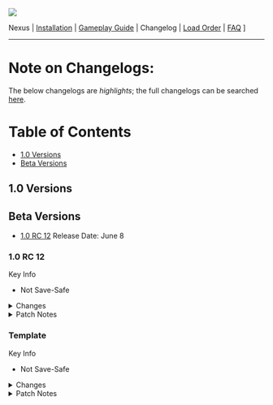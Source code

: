 ![](https://raw.githubusercontent.com/skyrimunificationproject/SUP/main/images/Banner.png)

<p align="center>
[ <a href="https://www.nexusmods.com/skyrimspecialedition">Nexus</a> |
<a href="https://github.com/skyrimunificationproject/SUP/blob/main/README.md">Installation</a> |
<a href="https://github.com/skyrimunificationproject/SUP/blob/main/GAMEPLAY.md">Gameplay Guide</a> |
Changelog |
<a href="https://loadorderlibrary.com/lists/skyrim-unification-project">Load Order</a> |
<a href="https://github.com/skyrimunificationproject/SUP/blob/main/FAQ.md">FAQ</a> ]
</p>

---

# Note on Changelogs:

The below changelogs are *highlights*; the full changelogs can be searched [here](https://skyrimunificationproject.github.io/changelog.html).

# Table of Contents

   - [1.0 Versions](#10-versions)
   - [Beta Versions](#beta-versions)
   
## 1.0 Versions

## Beta Versions

  - [1.0 RC 12](#10rc12) Release Date: June 8

### 1.0 RC 12

   Key Info
   
   - Not Save-Safe

   <Details>
   <summary>Changes</summary>
   
   #### Added
   
   #### Removed
   
   #### Updated
   
   </Details>
   
   <Details>
   <summary>Patch Notes</summary>
   
   #### Bug Fixes
   
   #### Misc. Tweaks
   
   </Details>
   
### Template

   Key Info
   
   - Not Save-Safe

   <Details>
   <summary>Changes</summary>
   
   #### Added
   
   - None
   
   #### Removed
   
   - None
   
   #### Updated
   
   - None
   
   </Details>
   
   <Details>
   <summary>Patch Notes</summary>
   
   #### Bug Fixes
   
   - None
   
   #### Misc. Tweaks
   
   - None
   
   </Details>